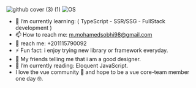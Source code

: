 ![github cover (3) (1)](https://user-images.githubusercontent.com/63759344/197551594-aad462e1-e0d1-420c-84c2-48dd2ac902b4.png)
![OS](https://user-images.githubusercontent.com/63759344/194790347-2918d7e8-ed42-4fd1-8cff-f5d06293942d.png)



- 🌱 I’m currently learning: ( TypeScript - SSR/SSG - FullStack development )
- 📫 How to reach me: m.mohamedsobhi98@gmail.com
- :iphone: reach me: +201115790092
- ⚡ Fun fact: i enjoy trying new library or framework everyday.
- :art: My friends telling me that i am a good designer.
- :book: I’m currently reading: Eloquent JavaScript.
- I love the vue community :green_heart: and hope to be a vue core-team member one day :nerd_face:.


